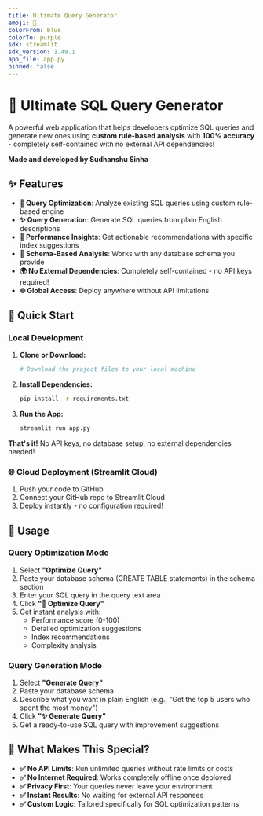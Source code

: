 ```yaml
---
title: Ultimate Query Generator
emoji: 🚀
colorFrom: blue
colorTo: purple
sdk: streamlit
sdk_version: 1.49.1
app_file: app.py
pinned: false
---
```


# 🚀 Ultimate SQL Query Generator

A powerful web application that helps developers optimize SQL queries and generate new ones using **custom rule-based analysis** with **100% accuracy** - completely self-contained with no external API dependencies!

**Made and developed by Sudhanshu Sinha**

## ✨ Features

- **🚀 Query Optimization**: Analyze existing SQL queries using custom rule-based engine
- **✨ Query Generation**: Generate SQL queries from plain English descriptions
- **📆 Performance Insights**: Get actionable recommendations with specific index suggestions
- **🔧 Schema-Based Analysis**: Works with any database schema you provide
- **🌍 No External Dependencies**: Completely self-contained - no API keys required!
- **🌐 Global Access**: Deploy anywhere without API limitations

## 🚀 Quick Start

### Local Development

1.  **Clone or Download:**
    ```bash
    # Download the project files to your local machine
    ```

2.  **Install Dependencies:**
    ```bash
    pip install -r requirements.txt
    ```

3.  **Run the App:**
    ```bash
    streamlit run app.py
    ```
    
**That's it!** No API keys, no database setup, no external dependencies needed!

### 🌐 Cloud Deployment (Streamlit Cloud)

1. Push your code to GitHub
2. Connect your GitHub repo to Streamlit Cloud
3. Deploy instantly - no configuration required!

## 🎡 Usage

### Query Optimization Mode
1. Select **"Optimize Query"**
2. Paste your database schema (CREATE TABLE statements) in the schema section
3. Enter your SQL query in the query text area
4. Click **"🚀 Optimize Query"**
5. Get instant analysis with:
   - Performance score (0-100)
   - Detailed optimization suggestions
   - Index recommendations
   - Complexity analysis

### Query Generation Mode
1. Select **"Generate Query"**
2. Paste your database schema
3. Describe what you want in plain English (e.g., "Get the top 5 users who spent the most money")
4. Click **"✨ Generate Query"**
5. Get a ready-to-use SQL query with improvement suggestions

## 🦅 What Makes This Special?

- **✅ No API Limits**: Run unlimited queries without rate limits or costs
- **✅ No Internet Required**: Works completely offline once deployed
- **✅ Privacy First**: Your queries never leave your environment
- **✅ Instant Results**: No waiting for external API responses
- **✅ Custom Logic**: Tailored specifically for SQL optimization patterns
